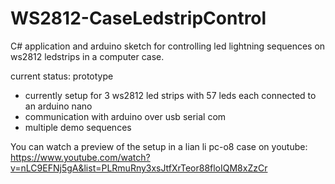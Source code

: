 # WS2812-CaseLedstripControl
C# application and arduino sketch for controlling led lightning sequences on ws2812 ledstrips in a computer case.

current status: prototype
+ currently setup for 3 ws2812 led strips with 57 leds each connected to an arduino nano
+ communication with arduino over usb serial com
+ multiple demo sequences

You can watch a preview of the setup in a lian li pc-o8 case on youtube: 
https://www.youtube.com/watch?v=nLC9EFNj5gA&list=PLRmuRny3xsJtfXrTeor88floIQM8xZzCr
